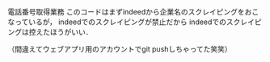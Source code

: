 電話番号取得業務
このコードはまずindeedから企業名のスクレイピングをおこなっているが，
indeedでのスクレイピングが禁止だから
indeedでのスクレイピングは控えたほうがいい．

（間違えてウェブアプリ用のアカウントでgit pushしちゃってた笑笑）